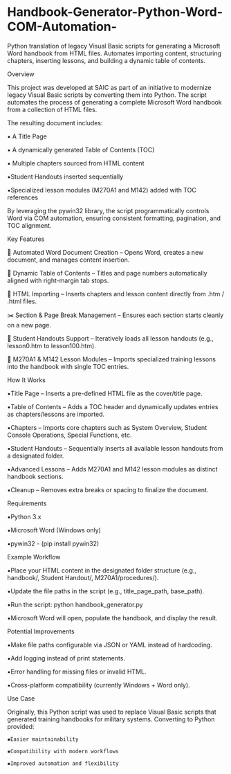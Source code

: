 # Handbook-Generator-Python-Word-COM-Automation-
Python translation of legacy Visual Basic scripts for generating a Microsoft Word handbook from HTML files. Automates importing content, structuring chapters, inserting lessons, and building a dynamic table of contents.

Overview

This project was developed at SAIC as part of an initiative to modernize legacy Visual Basic scripts by converting them into Python. The script automates the process of generating a complete Microsoft Word handbook from a collection of HTML files.

The resulting document includes:

   ▪️ A Title Page
   
   ▪️ A dynamically generated Table of Contents (TOC)
   
   ▪️ Multiple chapters sourced from HTML content
   
   ▪️Student Handouts inserted sequentially 
   
   ▪️Specialized lesson modules (M270A1 and M142) added with TOC references
   
  
By leveraging the pywin32 library, the script programmatically controls Word via COM automation, ensuring consistent formatting, pagination, and TOC alignment.


Key Features

📄 Automated Word Document Creation – Opens Word, creates a new document, and manages content insertion.

📑 Dynamic Table of Contents – Titles and page numbers automatically aligned with right-margin tab stops.

📂 HTML Importing – Inserts chapters and lesson content directly from .htm / .html files.

✂️ Section & Page Break Management – Ensures each section starts cleanly on a new page.

🧾 Student Handouts Support – Iteratively loads all lesson handouts (e.g., lesson0.htm to lesson100.htm).

🚀 M270A1 & M142 Lesson Modules – Imports specialized training lessons into the handbook with single TOC entries.


How It Works

  ▪️Title Page – Inserts a pre-defined HTML file as the cover/title page.
  
  ▪️Table of Contents – Adds a TOC header and dynamically updates entries as chapters/lessons are imported.
  
  ▪️Chapters – Imports core chapters such as System Overview, Student Console Operations, Special Functions, etc.
  
  ▪️Student Handouts – Sequentially inserts all available lesson handouts from a designated folder.
  
  ▪️Advanced Lessons – Adds M270A1 and M142 lesson modules as distinct handbook sections.
  
  ▪️Cleanup – Removes extra breaks or spacing to finalize the document.

Requirements
  
  ▪️Python 3.x
  
  ▪️Microsoft Word (Windows only)
  
  ▪️pywin32 - (pip install pywin32)
 
Example Workflow

  ▪️Place your HTML content in the designated folder structure (e.g., handbook/, Student Handout/, M270A1/procedures/).
  
  ▪️Update the file paths in the script (e.g., title_page_path, base_path).
  
  ▪️Run the script: python handbook_generator.py
  
  ▪️Microsoft Word will open, populate the handbook, and display the result.

Potential Improvements
  
  ▪️Make file paths configurable via JSON or YAML instead of hardcoding.
  
  ▪️Add logging instead of print statements.
  
  ▪️Error handling for missing files or invalid HTML.
  
  ▪️Cross-platform compatibility (currently Windows + Word only).

Use Case

 Originally, this Python script was used to replace Visual Basic scripts that generated training handbooks for military systems. Converting to Python provided:
    
    ▪️Easier maintainability
    
    ▪️Compatibility with modern workflows
    
    ▪️Improved automation and flexibility
